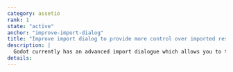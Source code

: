 ```yaml
---
category: assetio
rank: 1
state: "active"
anchor: "improve-import-dialog"
title: "Improve import dialog to provide more control over imported resources"
description: |
  Godot currently has an advanced import dialogue which allows you to tweak many properties while importing assets. We want to polish and expand this dialogue to be more powerful. At the very least we would like to improve the preview lighting, expose more tools for material editing, and expose many more common properties.
details:
---
```

